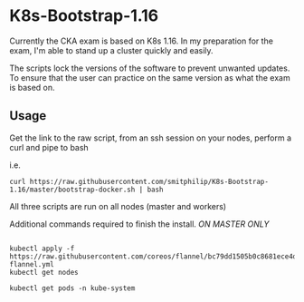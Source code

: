 # K8s-Bootstrap-1.16
Currently the CKA exam is based on K8s 1.16. In my preparation for the exam, I'm able to stand up a cluster quickly and easily.

The scripts lock the versions of the software to prevent unwanted updates. To ensure that the user can practice on the same version as what the exam is based on.

## Usage
Get the link to the raw script, from an ssh session on your nodes, perform a curl and pipe to bash

i.e. 
```
curl https://raw.githubusercontent.com/smitphilip/K8s-Bootstrap-1.16/master/bootstrap-docker.sh | bash
```
All three scripts are run on all nodes (master and workers)

Additional commands required to finish the install. *ON MASTER ONLY*
```

kubectl apply -f https://raw.githubusercontent.com/coreos/flannel/bc79dd1505b0c8681ece4de4c0d86c5cd2643275/Documentation/kube-flannel.yml
kubectl get nodes

kubectl get pods -n kube-system
```
